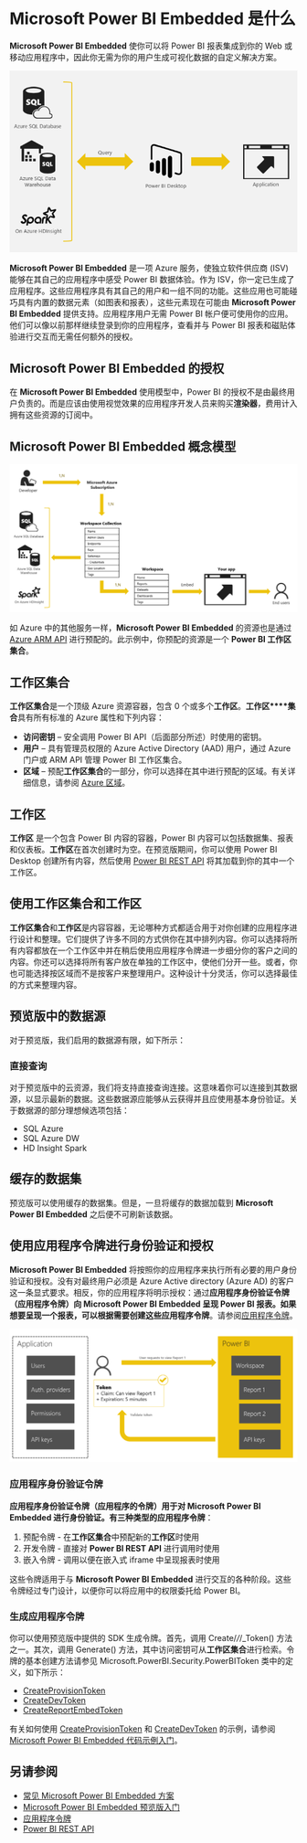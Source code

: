 <properties
   pageTitle="Microsoft Power BI Embedded 是什么"
   description="Power BI Embedded 使你可以将 Power BI 报表集成到你的 Web 或移动应用程序中，因此你无需为你的用户生成可视化数据的自定义解决方案"
   services="power-bi-embedded"
   documentationCenter=""
   authors="dvana"
   manager="NA"
   editor=""
   tags=""/>
<tags
   ms.service="power-bi-embedded"
   ms.date="03/29/2016"
   wacn.date="05/30/2016"/>


# Microsoft Power BI Embedded 是什么

**Microsoft Power BI Embedded** 使你可以将 Power BI 报表集成到你的 Web 或移动应用程序中，因此你无需为你的用户生成可视化数据的自定义解决方案。

![](./media/powerbi-embedded-whats-is/what-is.png)

**Microsoft Power BI Embedded** 是一项 Azure 服务，使独立软件供应商 (ISV) 能够在其自己的应用程序中感受 Power BI 数据体验。作为 ISV，你一定已生成了应用程序。这些应用程序具有其自己的用户和一组不同的功能。这些应用也可能碰巧具有内置的数据元素（如图表和报表），这些元素现在可能由 **Microsoft Power BI Embedded** 提供支持。应用程序用户无需 Power BI 帐户便可使用你的应用。他们可以像以前那样继续登录到你的应用程序，查看并与 Power BI 报表和磁贴体验进行交互而无需任何额外的授权。

## Microsoft Power BI Embedded 的授权

在 **Microsoft Power BI Embedded** 使用模型中，Power BI 的授权不是由最终用户负责的。而是应该由使用视觉效果的应用程序开发人员来购买**渲染器**，费用计入拥有这些资源的订阅中。

## Microsoft Power BI Embedded 概念模型

![](./media/powerbi-embedded-whats-is/model.png)

如 Azure 中的其他服务一样，**Microsoft Power BI Embedded** 的资源也是通过 [Azure ARM API](https://msdn.microsoft.com/zh-cn/library/mt712306.aspx) 进行预配的。此示例中，你预配的资源是一个 **Power BI 工作区集合**。

## 工作区集合

**工作区集合**是一个顶级 Azure 资源容器，包含 0 个或多个**工作区**。**工作区****集合**具有所有标准的 Azure 属性和下列内容：

-	**访问密钥** – 安全调用 Power BI API（后面部分所述）时使用的密钥。
-	**用户** – 具有管理员权限的 Azure Active Directory (AAD) 用户，通过 Azure 门户或 ARM API 管理 Power BI 工作区集合。
-	**区域** – 预配**工作区集合**的一部分，你可以选择在其中进行预配的区域。有关详细信息，请参阅 [Azure 区域](https://azure.microsoft.com/regions/)。

## 工作区

**工作区** 是一个包含 Power BI 内容的容器，Power BI 内容可以包括数据集、报表和仪表板。**工作区**在首次创建时为空。在预览版期间，你可以使用 Power BI Desktop 创建所有内容，然后使用 [Power BI REST API](http://docs.powerbi.apiary.io/reference) 将其加载到你的其中一个工作区。

## 使用工作区集合和工作区
**工作区集合**和**工作区**是内容容器，无论哪种方式都适合用于对你创建的应用程序进行设计和整理。它们提供了许多不同的方式供你在其中排列内容。你可以选择将所有内容都放在一个工作区中并在稍后使用应用程序令牌进一步细分你的客户之间的内容。你还可以选择将所有客户放在单独的工作区中，使他们分开一些。或者，你也可能选择按区域而不是按客户来整理用户。这种设计十分灵活，你可以选择最佳的方式来整理内容。
## 预览版中的数据源

对于预览版，我们启用的数据源有限，如下所示：

### 直接查询

对于预览版中的云资源，我们将支持直接查询连接。这意味着你可以连接到其数据源，以显示最新的数据。这些数据源应能够从云获得并且应使用基本身份验证。关于数据源的部分理想候选项包括：

-	SQL Azure
-	SQL Azure DW
-	HD Insight Spark

## 缓存的数据集

预览版可以使用缓存的数据集。但是，一旦将缓存的数据加载到 **Microsoft Power BI Embedded** 之后便不可刷新该数据。

## 使用应用程序令牌进行身份验证和授权

**Microsoft Power BI Embedded** 将按照你的应用程序来执行所有必要的用户身份验证和授权。没有对最终用户必须是 Azure Active directory (Azure AD) 的客户这一条显式要求。相反，你的应用程序将明示授权：通过**应用程序身份验证令牌（应用程序令牌）**向 **Microsoft Power BI Embedded** 呈现 Power BI 报表。如果想要呈现一个报表，可以根据需要创建这些**应用程序令牌**。请参阅[应用程序令牌](/documentation/articles/power-bi-embedded-get-started-sample.com/zh-cn/library#key-flow)。

![](./media/powerbi-embedded-whats-is/app-tokens.png)

### 应用程序身份验证令牌

**应用程序身份验证令牌（应用程序的令牌）**用于对 **Microsoft Power BI Embedded** 进行身份验证。有三种类型的**应用程序令牌**：

1.	预配令牌 - 在**工作区集合**中预配新的**工作区**时使用
2.	开发令牌 - 直接对 **Power BI REST API** 进行调用时使用
3.	嵌入令牌 - 调用以便在嵌入式 iframe 中呈现报表时使用

这些令牌适用于与 **Microsoft Power BI Embedded** 进行交互的各种阶段。这些令牌经过专门设计，以便你可以将应用中的权限委托给 Power BI。

### 生成应用程序令牌

你可以使用预览版中提供的 SDK 生成令牌。首先，调用 Create/_/_/_Token() 方法之一。其次，调用 Generate() 方法，其中访问密钥可从**工作区集合**进行检索。令牌的基本创建方法请参见 Microsoft.PowerBI.Security.PowerBIToken 类中的定义，如下所示：

-	[CreateProvisionToken](https://msdn.microsoft.com/zh-cn/library/mt670218.aspx)
-	[CreateDevToken](https://msdn.microsoft.com/zh-cn/library/mt670215.aspx)
-	[CreateReportEmbedToken](https://msdn.microsoft.com/zh-cn/library/mt710366.aspx)

有关如何使用 [CreateProvisionToken](https://msdn.microsoft.com/zh-cn/library/mt670218.aspx) 和 [CreateDevToken](https://msdn.microsoft.com/zh-cn/library/mt670215.aspx) 的示例，请参阅 [Microsoft Power BI Embedded 代码示例入门](/documentation/articles/power-bi-embedded-get-started-sample.com/zh-cn/library)。


## 另请参阅
- [常见 Microsoft Power BI Embedded 方案](/documentation/articles/power-bi-embedded-scenarios.com/zh-cn/library)
- [Microsoft Power BI Embedded 预览版入门](/documentation/articles/power-bi-embedded-get-started.com/zh-cn/library)
- [应用程序令牌](/documentation/articles/power-bi-embedded-get-started-sample#key-flow)
- [Power BI REST API](http://docs.powerbi.apiary.io/reference)

<!---HONumber=Mooncake_0523_2016-->